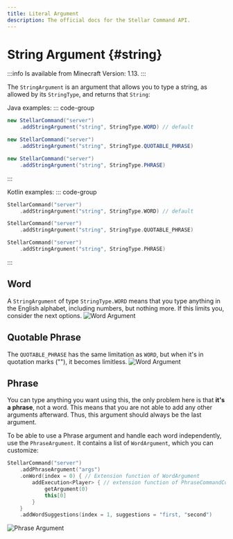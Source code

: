 ```yaml
---
title: Literal Argument
description: The official docs for the Stellar Command API.
---
```


# String Argument {#string}

:::info
Is available from Minecraft Version: 1.13.
:::

The `StringArgument` is an argument that allows you to type a string, as allowed by its `StringType`, and returns that `String`:

Java examples:
::: code-group
```Java [Word]
new StellarCommand("server")
    .addStringArgument("string", StringType.WORD) // default
```
```Java [Quotable Phrase]
new StellarCommand("server")
    .addStringArgument("string", StringType.QUOTABLE_PHRASE)
```
```Java [Phrase]
new StellarCommand("server")
    .addStringArgument("string", StringType.PHRASE)
```
:::

Kotlin examples:
::: code-group
```Kotlin [Word]
StellarCommand("server")
    .addStringArgument("string", StringType.WORD) // default
```
```Kotlin [Quotable Phrase]
StellarCommand("server")
    .addStringArgument("string", StringType.QUOTABLE_PHRASE)
```
```Kotlin [Phrase]
StellarCommand("server")
    .addStringArgument("string", StringType.PHRASE)
```
:::

## Word

A `StringArgument` of type `StringType.WORD` means that you type anything in the English alphabet, including numbers, but nothing more. If this limits you, consider the next options.
![Word Argument](https://cdn.lutto.dev/stellar/gifs/word.gif)

## Quotable Phrase

The `QUOTABLE_PHRASE` has the same limitation as `WORD`, but when it's in quotation marks (""), it becomes limitless.
![Word Argument](https://cdn.lutto.dev/stellar/gifs/quotable_phrase.gif)

## Phrase

You can type anything you want using this, the only problem here is that **it's a phrase**, not a word. This means that you are not able to add any other arguments afterward. Thus, this argument should always be the last argument.

To be able to use a Phrase argument and handle each word independently, use the `PhraseArgument`. It contains a list of `WordArgument`, which you can customize:

```Kotlin
StellarCommand("server")
    .addPhraseArgument("args")
    .onWord(index = 0) { // Extension function of WordArgument
        addExecution<Player> { // extension function of PhraseCommandContext
            getArgument(0)
            this[0]
        }
    }
    .addWordSuggestions(index = 1, suggestions = "first, "second")
```

![Phrase Argument](https://cdn.lutto.dev/stellar/gifs/phrase.gif)